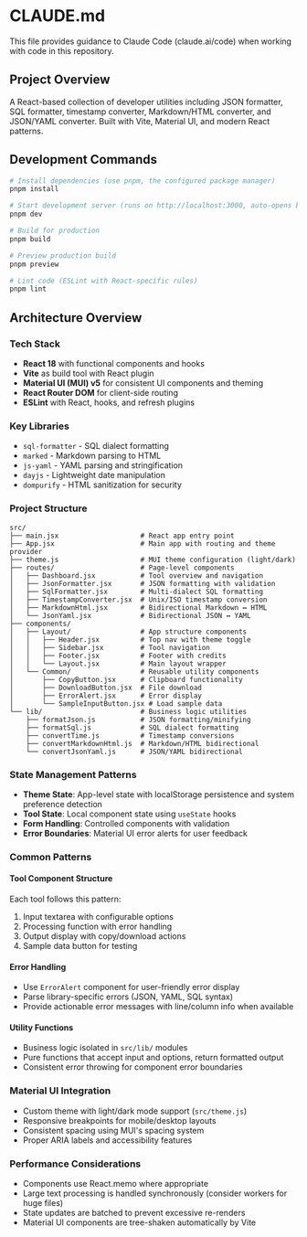 # CLAUDE.md

This file provides guidance to Claude Code (claude.ai/code) when working with code in this repository.

## Project Overview

A React-based collection of developer utilities including JSON formatter, SQL formatter, timestamp converter, Markdown/HTML converter, and JSON/YAML converter. Built with Vite, Material UI, and modern React patterns.

## Development Commands

```bash
# Install dependencies (use pnpm, the configured package manager)
pnpm install

# Start development server (runs on http://localhost:3000, auto-opens browser)
pnpm dev

# Build for production
pnpm build

# Preview production build
pnpm preview

# Lint code (ESLint with React-specific rules)
pnpm lint
```

## Architecture Overview

### Tech Stack
- **React 18** with functional components and hooks
- **Vite** as build tool with React plugin
- **Material UI (MUI) v5** for consistent UI components and theming
- **React Router DOM** for client-side routing
- **ESLint** with React, hooks, and refresh plugins

### Key Libraries
- `sql-formatter` - SQL dialect formatting
- `marked` - Markdown parsing to HTML
- `js-yaml` - YAML parsing and stringification
- `dayjs` - Lightweight date manipulation
- `dompurify` - HTML sanitization for security

### Project Structure

```
src/
├── main.jsx                    # React app entry point
├── App.jsx                     # Main app with routing and theme provider
├── theme.js                    # MUI theme configuration (light/dark)
├── routes/                     # Page-level components
│   ├── Dashboard.jsx           # Tool overview and navigation
│   ├── JsonFormatter.jsx       # JSON formatting with validation
│   ├── SqlFormatter.jsx        # Multi-dialect SQL formatting
│   ├── TimestampConverter.jsx  # Unix/ISO timestamp conversion
│   ├── MarkdownHtml.jsx        # Bidirectional Markdown ↔ HTML
│   └── JsonYaml.jsx            # Bidirectional JSON ↔ YAML
├── components/
│   ├── Layout/                 # App structure components
│   │   ├── Header.jsx          # Top nav with theme toggle
│   │   ├── Sidebar.jsx         # Tool navigation
│   │   ├── Footer.jsx          # Footer with credits
│   │   └── Layout.jsx          # Main layout wrapper
│   └── Common/                 # Reusable utility components
│       ├── CopyButton.jsx      # Clipboard functionality
│       ├── DownloadButton.jsx  # File download
│       ├── ErrorAlert.jsx      # Error display
│       └── SampleInputButton.jsx # Load sample data
└── lib/                        # Business logic utilities
    ├── formatJson.js           # JSON formatting/minifying
    ├── formatSql.js            # SQL dialect formatting
    ├── convertTime.js          # Timestamp conversions
    ├── convertMarkdownHtml.js  # Markdown/HTML bidirectional
    └── convertJsonYaml.js      # JSON/YAML bidirectional
```

### State Management Patterns
- **Theme State**: App-level state with localStorage persistence and system preference detection
- **Tool State**: Local component state using `useState` hooks
- **Form Handling**: Controlled components with validation
- **Error Boundaries**: Material UI error alerts for user feedback

### Common Patterns

#### Tool Component Structure
Each tool follows this pattern:
1. Input textarea with configurable options
2. Processing function with error handling
3. Output display with copy/download actions
4. Sample data button for testing

#### Error Handling
- Use `ErrorAlert` component for user-friendly error display
- Parse library-specific errors (JSON, YAML, SQL syntax)
- Provide actionable error messages with line/column info when available

#### Utility Functions
- Business logic isolated in `src/lib/` modules
- Pure functions that accept input and options, return formatted output
- Consistent error throwing for component error boundaries

### Material UI Integration
- Custom theme with light/dark mode support (`src/theme.js`)
- Responsive breakpoints for mobile/desktop layouts
- Consistent spacing using MUI's spacing system
- Proper ARIA labels and accessibility features

### Performance Considerations
- Components use React.memo where appropriate
- Large text processing is handled synchronously (consider workers for huge files)
- State updates are batched to prevent excessive re-renders
- Material UI components are tree-shaken automatically by Vite